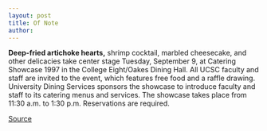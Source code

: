 ```yaml
---
layout: post
title: Of Note
author: 
---
```


**Deep-fried artichoke hearts,** shrimp cocktail, marbled cheesecake, and other delicacies take center stage Tuesday, September 9, at Catering Showcase 1997 in the College Eight/Oakes Dining Hall. All UCSC faculty and staff are invited to the event, which features free food and a raffle drawing. University Dining Services sponsors the showcase to introduce faculty and staff to its catering menus and services. The showcase takes place from 11:30 a.m. to 1:30 p.m. Reservations are required. 

[Source](http://www1.ucsc.edu/oncampus/currents/97-09-01/ofnote.htm "Permalink to Of Note: 09-01-97")
